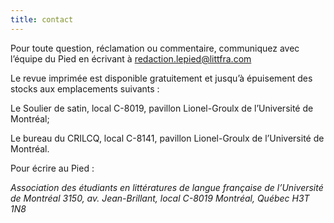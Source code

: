 ```yaml
---
title: contact
---
```



Pour toute question, réclamation ou commentaire, communiquez avec l’équipe du Pied en écrivant à redaction.lepied@littfra.com

Le revue imprimée est disponible gratuitement et jusqu’à épuisement des stocks aux emplacements suivants :

Le Soulier de satin, local C-8019, pavillon Lionel-Groulx de l’Université de Montréal;

Le bureau du CRILCQ, local C-8141, pavillon Lionel-Groulx de l’Université de Montréal.

Pour écrire au Pied :

<address>
Association des étudiants en littératures de langue française de l’Université de Montréal
3150, av. Jean-Brillant, local C-8019
Montréal, Québec
H3T 1N8
</address>
